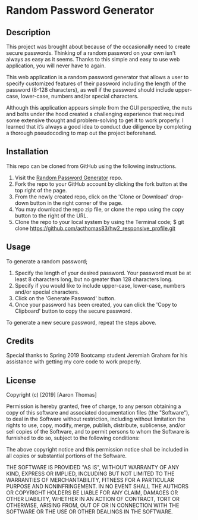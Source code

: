 # Random Password Generator

## Description 

This project was brought about because of the occasionally need to create secure passwords. Thinking of a random password on your own isn't always as easy as it seems. Thanks to this simple and easy to use web application, you will never have to again.

This web application is a random password generator that allows a user to specify customized features of their password including the length of the password (8-128 characters), as well if the password should include upper-case, lower-case, numbers and/or special characters.

Although this application appears simple from the GUI perspective, the nuts and bolts under the hood created a challenging experience that required some extensive thought and problem-solving to get it to work properly. I learned that it’s always a good idea to conduct due diligence by completing a thorough pseudocoding to map out the project beforehand.

## Installation

This repo can be cloned from GitHub using the following instructions.

1.  Visit the [Random Password Generator](https://github.com/acthomas83/hw3_PW_Algorithms) repo.
2.  Fork the repo to your GitHub account by clicking the fork button at the top right of the page.
3.  From the newly created repo, click on the 'Clone or Download' drop-down button in the right corner of the page.
4.  You may download the repo zip file, or clone the repo using the copy button to the right of the URL.
5. Clone the repo to your local system by using the Terminal code;
        $ git clone https://github.com/acthomas83/hw2_responsive_profile.git

## Usage 

To generate a random password;
1. Specify the length of your desired password. Your password must be at least 8 characters long, but no greater than 128 characters long.
2.  Specify if you would like to include upper-case, lower-case, numbers and/or special characters.
3.  Click on the 'Generate Password' button.
4.  Once your password has been created, you can click the 'Copy to Clipboard' button to copy the secure password.

To generate a new secure password, repeat the steps above.

## Credits

Special thanks to Spring 2019 Bootcamp student Jeremiah Graham for his assistance with getting my core code to work properly.

## License

Copyright (c) [2019] [Aaron Thomas]

Permission is hereby granted, free of charge, to any person obtaining a copy
of this software and associated documentation files (the "Software"), to deal
in the Software without restriction, including without limitation the rights
to use, copy, modify, merge, publish, distribute, sublicense, and/or sell
copies of the Software, and to permit persons to whom the Software is
furnished to do so, subject to the following conditions:

The above copyright notice and this permission notice shall be included in all
copies or substantial portions of the Software.

THE SOFTWARE IS PROVIDED "AS IS", WITHOUT WARRANTY OF ANY KIND, EXPRESS OR
IMPLIED, INCLUDING BUT NOT LIMITED TO THE WARRANTIES OF MERCHANTABILITY,
FITNESS FOR A PARTICULAR PURPOSE AND NONINFRINGEMENT. IN NO EVENT SHALL THE
AUTHORS OR COPYRIGHT HOLDERS BE LIABLE FOR ANY CLAIM, DAMAGES OR OTHER
LIABILITY, WHETHER IN AN ACTION OF CONTRACT, TORT OR OTHERWISE, ARISING FROM,
OUT OF OR IN CONNECTION WITH THE SOFTWARE OR THE USE OR OTHER DEALINGS IN THE
SOFTWARE.